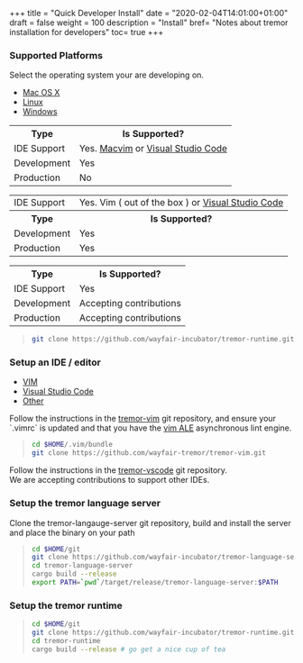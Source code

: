 +++
title = "Quick Developer Install"
date = "2020-02-04T14:01:00+01:00"
draft = false
weight = 100
description = "Install"
bref= "Notes about tremor installation for developers"
toc= true
+++

<h3 class="section-head" id="h-platforms"><a href="#h-platforms"></a>Supported Platforms</h3>

Select the operating system your are developing on.

<nav class="tabs" data-component="tabs">
  <ul>
    <li class="active">
      <a href="#os-macosx">Mac OS X</a>
    </li>
    <li>
      <a href="#os-linux">Linux</a>
    </li>
    <li>
      <a href="#os-windows">Windows</a>
    </li>
  </ul>
</nav>

<div id="os-macosx">
  <table class="bordered striped">
    <tr><th>Type</th><th>Is Supported?</th></tr>
    <tr><td>IDE Support</td><td>Yes. <a href="https://macvim-dev.github.io/macvim/">Macvim</a> or <a href="https://code.visualstudio.com">Visual Studio Code</a></td></tr>
    <tr><td>Development</td><td>Yes</td></tr>
    <tr><td class="w20">Production</td><td>No</td></tr>
  </table>
</div>

<div id="os-linux">
  <table class="bordered striped">
    <tr><td>IDE Support</td><td>Yes. Vim ( out of the box ) or <a href="https://code.visualstudio.com">Visual Studio Code</a></td></tr>
    <tr><th>Type</th><th>Is Supported?</th></tr>
    <tr><td>Development</td><td>Yes</td></tr>
    <tr><td class="w20">Production</td><td>Yes</td></tr>
  </table>
</div>

<div id="os-windows">
  <table class="bordered striped">
    <tr><th>Type</th><th>Is Supported?</th></tr>
    <tr><td>IDE Support</td><td>Yes</td></tr>
    <tr><td>Development</td><td>Accepting contributions</td></tr>
    <tr><td class="w20">Production</td><td>Accepting contributions</td></tr>
  </table>
</div>


> ```bash
> git clone https://github.com/wayfair-incubator/tremor-runtime.git
> ```

<h3 class="section-head" id="h-ide"><a href="#h-ide"></a>Setup an IDE / editor</h3>
<nav class="tabs" data-component="tabs">
  <ul>
    <li class="active">
      <a href="#ide-vim">VIM</a>
    </li>
    <li>
      <a href="#ide-vscode">Visual Studio Code</a>
    </li>
    <li>
      <a href="#ide-other">Other</a>
    </li>
  </ul>
</nav>


<div id="ide-vim">
  Follow the instructions in the <a href="https://github.com/wayfair-incubator/tremor-vim">tremor-vim</a> git repository, and
  ensure your `.vimrc` is updated and that you have the <a href="https://github.com/dense-analysis/ale">vim ALE</a> asynchronous
  lint engine.


  > ```bash
  > cd $HOME/.vim/bundle
  > git clone https://github.com/wayfair-tremor/tremor-vim.git
  > ```

</div>

<div id="ide-vscode">
  Follow the instructions in the <a href="https://github.com/wayfair-incubator/tremor-vscode">tremor-vscode</a> git repository.
</div>

<div id="ide-other">
  We are accepting contributions to support other IDEs.
</div>

<h3 class="section-head" id="h-trill"><a href="#h-trill"></a>Setup the tremor language server</h3>

  Clone the tremor-langauge-server git repository, build and install the server and place the binary on your path

  > ```bash
  > cd $HOME/git
  > git clone https://github.com/wayfair-incubator/tremor-language-server.git
  > cd tremor-language-server
  > cargo build --release
  > export PATH=`pwd`/target/release/tremor-language-server:$PATH
  > ```

<h3 class="section-head" id="h-runtime"><a href="#h-runtime"></a>Setup the tremor runtime</h3>

  > ```bash
  > cd $HOME/git
  > git clone https://github.com/wayfair-incubator/tremor-runtime.git
  > cd tremor-runtime
  > cargo build --release # go get a nice cup of tea
  > ```

